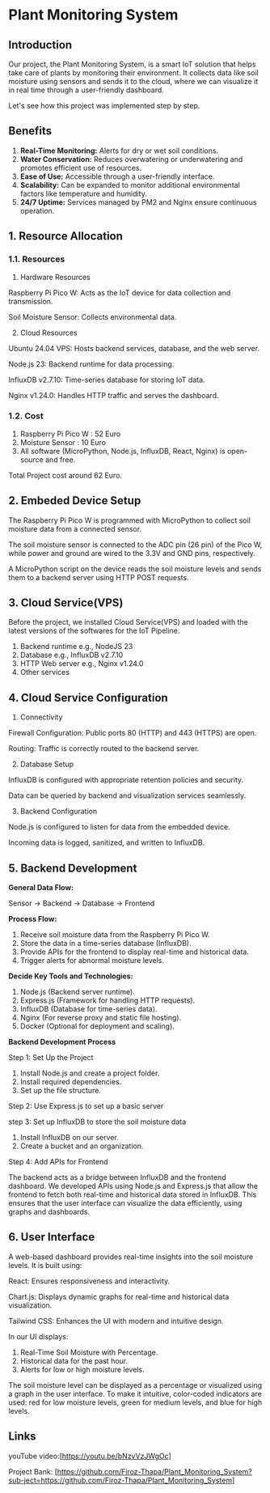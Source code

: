# Plant Monitoring System

## Introduction

Our project, the Plant Monitoring System, is a smart IoT solution that helps take care of plants by monitoring their environment. It collects data like soil moisture using sensors and sends it to the cloud, where we can visualize it in real time through a user-friendly dashboard.

Let's see how this project was implemented step by step.

## Benefits
1. **Real-Time Monitoring:** Alerts for dry or wet soil conditions.
2. **Water Conservation:** Reduces overwatering or underwatering and promotes efficient use of resources.
3. **Ease of Use:** Accessible through a user-friendly interface.
4. **Scalability:** Can be expanded to monitor additional environmental factors like temperature and humidity.
5. **24/7 Uptime:** Services managed by PM2 and Nginx ensure continuous operation.



## 1. Resource Allocation

### 1.1. Resources ###

1. Hardware Resources

Raspberry Pi Pico W: Acts as the IoT device for data collection and transmission.

Soil Moisture Sensor: Collects environmental data.

2. Cloud Resources

Ubuntu 24.04 VPS: Hosts backend services, database, and the web server.

Node.js 23: Backend runtime for data processing.

InfluxDB v2.7.10: Time-series database for storing IoT data.

Nginx v1.24.0: Handles HTTP traffic and serves the dashboard.

### 1.2. Cost ###

1. Raspberry Pi Pico W : 52 Euro
2. Moisture Sensor : 10 Euro
3. All software (MicroPython, Node.js, InfluxDB, React, Nginx) is open-source and free.

Total Project cost around 62 Euro.

## 2. Embeded Device Setup
The Raspberry Pi Pico W is programmed with MicroPython to collect soil moisture data from a connected sensor.

The soil moisture sensor is connected to the ADC pin (26 pin) of the Pico W, while power and ground are wired to the 3.3V and GND pins, respectively.

A MicroPython script on the device reads the soil moisture levels and sends them to a backend server using HTTP POST requests.

## 3. Cloud Service(VPS) ##

Before the project, we installed Cloud Service(VPS) and loaded with the latest versions of the softwares for the IoT Pipeline.

1. Backend runtime e.g., NodeJS 23
2. Database e.g., InfluxDB v2.7.10
3. HTTP Web server e.g., Nginx v1.24.0
4. Other services

## 4. Cloud Service Configuration

1. Connectivity

Firewall Configuration: Public ports 80 (HTTP) and 443 (HTTPS) are open.

Routing: Traffic is correctly routed to the backend server.

2. Database Setup

InfluxDB is configured with appropriate retention policies and security.

Data can be queried by backend and visualization services seamlessly.

3. Backend Configuration

Node.js is configured to listen for data from the embedded device.

Incoming data is logged, sanitized, and written to InfluxDB.

## 5. Backend Development ##
**General Data Flow:**

Sensor → Backend → Database → Frontend

**Process Flow:**
1. Receive soil moisture data from the Raspberry Pi Pico W.
2. Store the data in a time-series database (InfluxDB).
3. Provide APIs for the frontend to display real-time and historical data.
4. Trigger alerts for abnormal moisture levels.

**Decide Key Tools and Technologies:**
1. Node.js (Backend server runtime).
2. Express.js (Framework for handling HTTP requests).
3. InfluxDB (Database for time-series data).
4. Nginx (For reverse proxy and static file hosting).
5. Docker (Optional for deployment and scaling).
   
**Backend Development Process**

Step 1: Set Up the Project

1. Install Node.js and create a project folder.
2. Install required dependencies.
3. Set up the file structure.

Step 2: Use Express.js to set up a basic server

step 3: Set up InfluxDB to store the soil moisture data
1. Install InfluxDB on our server.
2. Create a bucket and an organization.

Step 4: Add APIs for Frontend


The backend acts as a bridge between InfluxDB and the frontend dashboard.
We developed APIs using Node.js and Express.js that allow the frontend to fetch both real-time and historical data stored in InfluxDB.
This ensures that the user interface can visualize the data efficiently, using graphs and dashboards.

## 6. User Interface ##
A web-based dashboard provides real-time insights into the soil moisture levels. It is built using:

React: Ensures responsiveness and interactivity.

Chart.js: Displays dynamic graphs for real-time and historical data visualization.

Tailwind CSS: Enhances the UI with modern and intuitive design.

In our UI displays:

1. Real-Time Soil Moisture with Percentage.
2. Historical data for the past hour.
3. Alerts for low or high moisture levels.

The soil moisture level can be displayed as a percentage or visualized using a graph in the user interface. To make it intuitive, color-coded indicators are used: red for low moisture levels, green for medium levels, and blue for high levels.


## Links ##
youTube video:[https://youtu.be/bNzvVzJWgOc]

Project Bank: [https://github.com/Firoz-Thapa/Plant_Monitoring_System?sub-ject=https://github.com/Firoz-Thapa/Plant_Monitoring_System]
